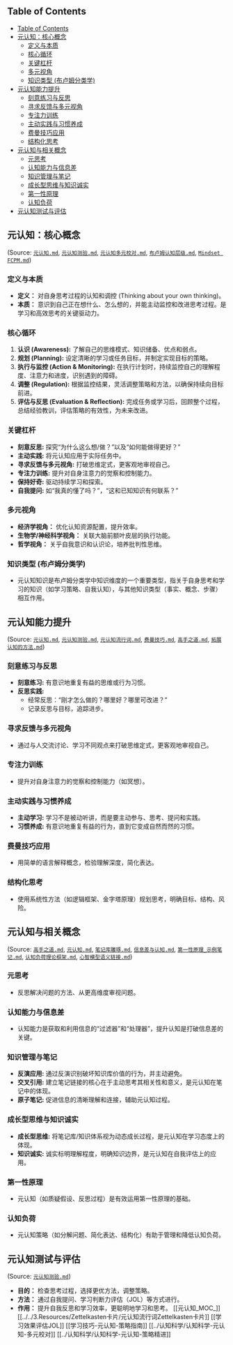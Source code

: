 ## Table of Contents

- [Table of Contents](#table-of-contents)
- [元认知：核心概念](#元认知核心概念)
  - [定义与本质](#定义与本质)
  - [核心循环](#核心循环)
  - [关键杠杆](#关键杠杆)
  - [多元视角](#多元视角)
  - [知识类型 (布卢姆分类学)](#知识类型-布卢姆分类学)
- [元认知能力提升](#元认知能力提升)
  - [刻意练习与反思](#刻意练习与反思)
  - [寻求反馈与多元视角](#寻求反馈与多元视角)
  - [专注力训练](#专注力训练)
  - [主动实践与习惯养成](#主动实践与习惯养成)
  - [费曼技巧应用](#费曼技巧应用)
  - [结构化思考](#结构化思考)
- [元认知与相关概念](#元认知与相关概念)
  - [元思考](#元思考)
  - [认知能力与信息差](#认知能力与信息差)
  - [知识管理与笔记](#知识管理与笔记)
  - [成长型思维与知识诚实](#成长型思维与知识诚实)
  - [第一性原理](#第一性原理)
  - [认知负荷](#认知负荷)
- [元认知测试与评估](#元认知测试与评估)

## 元认知：核心概念

(Source: [`元认知.md`](../认知科学/认知科学-元认知-策略精进.md), [`元认知测验.md`](学习效果评估JOL.md), [`元认知多元校对.md`](../认知科学/认知科学-元认知-多元校对.md), [`布卢姆认知层级.md`](../认知科学/教育学-布卢姆认知层级-体系解读.md), [`Mindset FCPM.md`](Mindset%20FCPM.md))

### 定义与本质

- **定义：** 对自身思考过程的认知和调控 (Thinking about your own thinking)。
- **本质：** 意识到自己正在想什么、怎么想的，并能主动监控和改进思考过程。是学习和高效思考的关键驱动力。

### 核心循环

1. **认识 (Awareness):** 了解自己的思维模式、知识储备、优点和弱点。
2. **规划 (Planning):** 设定清晰的学习或任务目标，并制定实现目标的策略。
3. **执行与监控 (Action & Monitoring):** 在执行计划时，持续监控自己的理解程度、注意力和进度，识别遇到的障碍。
4. **调整 (Regulation):** 根据监控结果，灵活调整策略和方法，以确保持续向目标前进。
5. **评估与反思 (Evaluation & Reflection):** 完成任务或学习后，回顾整个过程，总结经验教训，评估策略的有效性，为未来改进。

### 关键杠杆

- **刻意反思:** 探究“为什么这么想/做？”以及“如何能做得更好？”
- **主动实践:** 将元认知应用于实际任务中。
- **寻求反馈与多元视角:** 打破思维定式，更客观地审视自己。
- **专注力训练:** 提升对自身注意力的觉察和控制能力。
- **保持好奇:** 驱动持续学习和探索。
- **自我提问:** 如“我真的懂了吗？”，“这和已知知识有何联系？”

### 多元视角

- **经济学视角：** 优化认知资源配置，提升效率。
- **生物学/神经科学视角：** 关联大脑前额叶皮层的执行功能。
- **哲学视角：** 关乎自我意识和认识论，培养批判性思维。

### 知识类型 (布卢姆分类学)

- 元认知知识是布卢姆分类学中知识维度的一个重要类型，指关于自身思考和学习的知识（如学习策略、自我认知），与其他知识类型（事实、概念、步骤）相互作用。

## 元认知能力提升

(Source: [`元认知.md`](../认知科学/认知科学-元认知-策略精进.md), [`元认知测验.md`](学习效果评估JOL.md), [`元认知流行词.md`](学习技巧-元认知-策略指南.md), [`费曼技巧.md`](assets/费曼技巧.md), [`高手之道.md`](../认知科学/领导力-高效沟通-解决问题之道.md), [`拓展认知的方法.md`](../认知科学/拓展认知的方法.md))

### 刻意练习与反思

- **刻意练习:** 有意识地重复有益的思维或行为习惯。
- **反思实践:**
  - 经常反思：“刚才怎么做的？哪里好？哪里可改进？”
  - 记录反思与目标，追踪进步。

### 寻求反馈与多元视角

- 通过与人交流讨论、学习不同观点来打破思维定式，更客观地审视自己。

### 专注力训练

- 提升对自身注意力的觉察和控制能力（如冥想）。

### 主动实践与习惯养成

- **主动学习:** 学习不是被动听讲，而是要主动参与、思考、提问和实践。
- **习惯养成:** 有意识地重复有益的行为，直到它变成自然而然的习惯。

### 费曼技巧应用

- 用简单的语言解释概念，检验理解深度，简化表达。

### 结构化思考

- 使用系统性方法（如逻辑框架、金字塔原理）规划思考，明确目标、结构、风险。

## 元认知与相关概念

(Source: [`高手之道.md`](../认知科学/领导力-高效沟通-解决问题之道.md), [`元认知.md`](../认知科学/认知科学-元认知-策略精进.md), [`笔记库雕琢.md`](../认知科学/知识管理-笔记库雕琢-实战指南.md), [`信息差与认知.md`](../认知科学/认知科学-信息差与认知-本质分析.md), [`第一性原理_示例笔记.md`](思维模型-第一性原理_示例笔记-核心解析.md), [`认知负荷理论框架.md`](认知负荷理论-核心负荷.md), [`心智模型语义链接.md`](../认知科学/心智模型语义链接.md))

### 元思考

- 反思解决问题的方法、从更高维度审视问题。

### 认知能力与信息差

- 认知能力是获取和利用信息的“过滤器”和“处理器”，提升认知是打破信息差的关键。

### 知识管理与笔记

- **反演应用:** 通过反演识别破坏知识库价值的行为，并主动避免。
- **交叉引用:** 建立笔记链接的核心在于主动思考其相关性和意义，是元认知在笔记中的体现。
- **原子笔记:** 促进信息的清晰理解和连接，辅助元认知过程。

### 成长型思维与知识诚实

- **成长型思维:** 将笔记库/知识体系视为动态成长过程，是元认知在学习态度上的体现。
- **知识诚实:** 诚实标明理解程度，明确知识边界，是元认知在自我评估上的应用。

### 第一性原理

- 元认知（如质疑假设、反思过程）是有效运用第一性原理的基础。

### 认知负荷

- 元认知策略（如分解问题、简化表达、结构化）有助于管理和降低认知负荷。

## 元认知测试与评估

(Source: [`元认知测验.md`](学习效果评估JOL.md))

- **目的：** 检查思考过程，选择更优方法，调整策略。
- **方法：** 通过自我提问、学习判断力评估（JOL）等方式进行。
- **作用：** 提升自我反思和学习效率，更聪明地学习和思考。
[[元认知_MOC_]]
[[../../3.Resources/Zettelkasten卡片/元认知流行词Zettelkasten卡片]]
[[学习效果评估JOL]]
[[学习技巧-元认知-策略指南]]
[[../认知科学/认知科学-元认知-多元校对]]
[[../认知科学/认知科学-元认知-策略精进]]